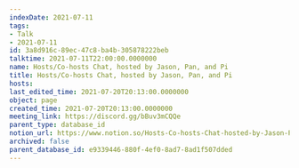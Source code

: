 ```yaml
---
indexDate: 2021-07-11
tags:
- Talk
- 2021-07-11
id: 3a8d916c-89ec-47c8-ba4b-305878222beb
talktime: 2021-07-11T22:00:00.0000000
name: Hosts/Co-hosts Chat, hosted by Jason, Pan, and Pi
title: Hosts/Co-hosts Chat, hosted by Jason, Pan, and Pi
hosts: 
last_edited_time: 2021-07-20T20:13:00.0000000
object: page
created_time: 2021-07-20T20:13:00.0000000
meeting_link: https://discord.gg/bBuv3mCQQe
parent_type: database_id
notion_url: https://www.notion.so/Hosts-Co-hosts-Chat-hosted-by-Jason-Pan-and-Pi-3a8d916c89ec47c8ba4b305878222beb
archived: false
parent_database_id: e9339446-880f-4ef0-8ad7-8ad1f507dded
---
```





